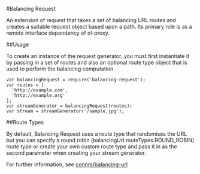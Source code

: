 #Balancing Request

An extension of request that takes a set of balancing URL routes and creates a suitable request object based upon a path. Its primary role is as a remote interface dependency of ol-proxy.

##Usage

To create an instance of the request generator, you must first instantiate it by passing in a set of routes and also an optional route type object that is used to perform the balancing computation.

    var balancingRequest = require('balancing-request');
    var routes = [
      'http://example.com',
      'http://example.org'
    ];
    var streamGenerator = balancingRequest(routes);
    var stream = streamGenerator('/sample.jpg');

##Route Types

By default, Balancing Request uses a route type that randomises the URL but you can specify a round robin (balancingUrl.routeTypes.ROUND_ROBIN) route type or create your own custom route type and pass it in as the second parameter when creating your stream generator.

For further information, see [connrs/balancing-url](https://github.com/connrs/balancing-url)
